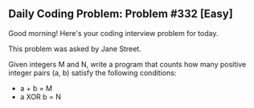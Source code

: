 ## Daily Coding Problem: Problem #332 [Easy]

Good morning! Here's your coding interview problem for today.

This problem was asked by Jane Street.

Given integers M and N, write a program that counts how many positive integer pairs (a, b) satisfy the following conditions:

- a + b = M
- a XOR b = N
